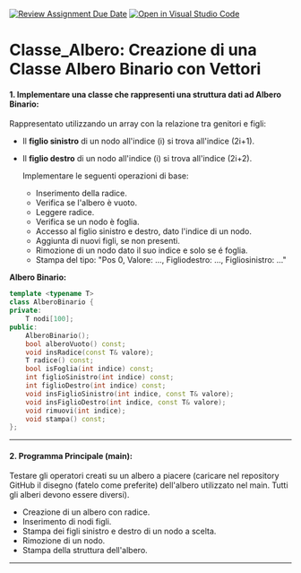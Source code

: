 [![Review Assignment Due Date](https://classroom.github.com/assets/deadline-readme-button-22041afd0340ce965d47ae6ef1cefeee28c7c493a6346c4f15d667ab976d596c.svg)](https://classroom.github.com/a/30Jl-QVZ)
[![Open in Visual Studio Code](https://classroom.github.com/assets/open-in-vscode-2e0aaae1b6195c2367325f4f02e2d04e9abb55f0b24a779b69b11b9e10269abc.svg)](https://classroom.github.com/online_ide?assignment_repo_id=17529144&assignment_repo_type=AssignmentRepo)
# Classe_Albero: Creazione di una Classe Albero Binario con Vettori

#### 1. Implementare una classe che rappresenti una struttura dati ad **Albero Binario**:

Rappresentato utilizzando un array con la relazione tra genitori e figli:
- Il **figlio sinistro** di un nodo all'indice \(i\) si trova all'indice \(2i+1\).
- Il **figlio destro** di un nodo all'indice \(i\) si trova all'indice \(2i+2\).

  Implementare le seguenti operazioni di base:
   - Inserimento della radice.
   - Verifica se l'albero è vuoto.
   - Leggere radice.
   - Verifica se un nodo è foglia.
   - Accesso al figlio sinistro e destro, dato l'indice di un nodo.
   - Aggiunta di nuovi figli, se non presenti.
   - Rimozione di un nodo dato il suo indice e solo se é foglia.
   - Stampa del tipo: "Pos 0, Valore: ..., Figliodestro: ..., Figliosinistro: ..."

**Albero Binario:**
```cpp
template <typename T>
class AlberoBinario {
private:
    T nodi[100];
public:
    AlberoBinario();
    bool alberoVuoto() const;
    void insRadice(const T& valore);
    T radice() const;
    bool isFoglia(int indice) const;
    int figlioSinistro(int indice) const;
    int figlioDestro(int indice) const;
    void insFiglioSinistro(int indice, const T& valore);
    void insFiglioDestro(int indice, const T& valore);
    void rimuovi(int indice);
    void stampa() const;
};
```

---

#### 2. Programma Principale (main): 
Testare gli operatori creati su un albero a piacere (caricare nel repository GitHub il disegno (fatelo come preferite) dell'albero utilizzato nel main. Tutti gli alberi devono essere diversi).
   - Creazione di un albero con radice.
   - Inserimento di nodi figli.
   - Stampa dei figli sinistro e destro di un nodo a scelta.
   - Rimozione di un nodo.
   - Stampa della struttura dell'albero.

---
